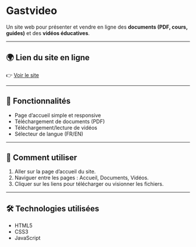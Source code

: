 # Gastvideo

Un site web pour présenter et vendre en ligne des **documents (PDF, cours, guides)** et des **vidéos éducatives**.

---

## 🌍 Lien du site en ligne
👉 [Voir le site](https://gastvideo.github.io/Gastvideo.gtlub.com/)

---

## 📂 Fonctionnalités
- Page d’accueil simple et responsive
- Téléchargement de documents (PDF)
- Téléchargement/lecture de vidéos
- Sélecteur de langue (FR/EN)

---

## 🚀 Comment utiliser
1. Aller sur la page d’accueil du site.
2. Naviguer entre les pages : Accueil, Documents, Vidéos.
3. Cliquer sur les liens pour télécharger ou visionner les fichiers.

---

## 🛠️ Technologies utilisées
- HTML5
- CSS3
- JavaScript

